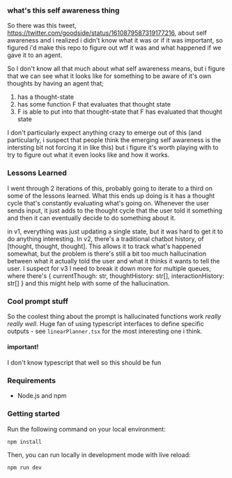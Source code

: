 ### what's this self awareness thing

So there was this tweet, https://twitter.com/goodside/status/1610879587319177216, about self awareness and i realized i didn't know what it was or if it was important, so figured i'd make this repo to figure out wtf it was and what happened if we gave it to an agent.

So I don't know all that much about what self awareness means, but i figure that we can see what it looks like for something to be aware of it's own thoughts by having an agent that;
1) has a thought-state
2) has some function F that evaluates that thought state
3) F is able to put into that thought-state that F has evaluated that thought state

I don't particularly expect anything crazy to emerge out of this (and particularly, i suspect that people think the emerging self awareness is the intersting bit not forcing it in like this) but i figure it's worth playing with to try to figure out what it even looks like and how it works.

### Lessons Learned

I went through 2 iterations of this, probably going to iterate to a third on some of the lessons learned. What this ends up doing is it has a thought cycle that's constantly evaluating what's going on. Whenever the user sends input, it just adds to the thought cycle that the user told it something and then it can eventually decide to do something about it.

in v1, everything was just updating a single state, but it was hard to get it to do anything interesting. In v2, there's a traditional chatbot history, of 
[thought, thought, thought]. This allows it to track what's happened somewhat, but the problem is there's still a bit too much hallucination between what it actually told the user and what it thinks it wants to tell the user. I suspect for v3 I need to break it down more for multiple queues, where there's
{
  currentThough: str,
  thoughtHistory: str[],
  interactionHistory: str[]
}
and this might help with some of the hallucination.

### Cool prompt stuff
So the coolest thing about the prompt is hallucinated functions work _really really well_. Huge fan of using typescript interfaces to define specific outputs - see `linearPlanner.tsx` for the most interesting one i think.


#### important!
I don't know typescript that well so this should be fun

### Requirements

- Node.js and npm

### Getting started

Run the following command on your local environment:

```
npm install
```

Then, you can run locally in development mode with live reload:

```
npm run dev
```

